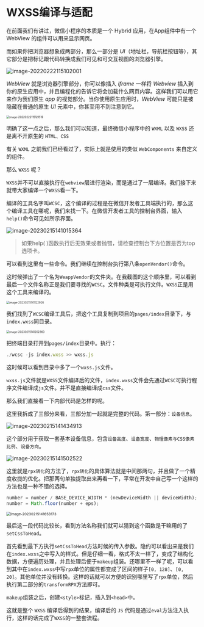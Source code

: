 # WXSS编译与适配

在前面我们有讲过，微信小程序的本质是一个 Hybrid 应用，在App组件中有一个 WebView 的组件可以用来显示网页。

而如果你把浏览器想象成两部分，那么一部分是 *UI*（地址栏，导航栏按钮等），其它部分是把标记跟代码转换成我们可见和可交互视图的浏览器引擎。

![image-20220222115102001](https://xiejie-typora.oss-cn-chengdu.aliyuncs.com/2022-02-22-035102.png)

*WebView* 就是浏览器引擎部分，你可以像插入 *iframe* 一样将 *Webview* 插入到你的原生应用中，并且编程化的告诉它将会加载什么网页内容。这样我们可以用它来作为我们原生 *app* 的视觉部分。当你使用原生应用时，*WebView* 可能只是被隐藏在普通的原生 *UI* 元素中，你甚至用不到注意到它。

<img src="https://xiejie-typora.oss-cn-chengdu.aliyuncs.com/2022-02-22-035122.png" alt="image-20220222115121519" style="zoom:50%;" />

明确了这一点之后，那么我们可以知道，最终微信小程序中的 `WXML` 以及 `WXSS`  还是离不开原生的 `HTML、CSS`

有关 `WXML` 之前我们已经看过了，实际上就是使用的类似 `WebComponents` 来自定义的组件。

那么 `WXSS` 呢？

`WXSS`并不可以直接执行在`webview`层进行渲染，而是通过了一层编译。我们接下来就带大家编译一个`WXSS`看一下。

编译的工具名字叫`WCSC`，这个编译的过程是在微信开发者工具端执行的，那么这个编译工具在哪呢，我们来找一下。在微信开发者工具的控制台界面，输入`help()`命令可见如所示界面。

![image-20230215141015364](https://xiejie-typora.oss-cn-chengdu.aliyuncs.com/2023-02-15-061015.png)

> 如果help( )函数执行后无效果或者抛错，请检查控制台下方位置是否为top选项卡。

可以看到这里有一些命令。我们继续在控制台执行第八条`openVendor()`命令。

这时候弹出了一个名为`WeappVendor`的文件夹。在我截图的这个顺序里，可以看到最后一个文件名称正是我们要寻找的`WCSC`。文件种类是可执行文件。`WXSS`正是用这个工具来编译的。

<img src="https://xiejie-typora.oss-cn-chengdu.aliyuncs.com/2023-02-15-061123.png" alt="image-20230215141122926" style="zoom:50%;" />

我们找到了`WCSC`编译工具后，把这个工具复制到项目的`pages/index`目录下，与`index.wxss`同目录。

<img src="https://xiejie-typora.oss-cn-chengdu.aliyuncs.com/2023-02-15-061202.png" alt="image-20230215141202360" style="zoom:50%;" />

把终端目录打开到`pages/index`目录中。执行：

```js
./wcsc -js index.wxss >> wxss.js
```

这时候可以看到目录中多了一个`wxss.js`文件。



`wxss.js`文件就是`WXSS`文件编译后的文件，`index.wxss`文件会先通过`WCSC`可执行程序文件编译成`js`文件。并不是直接编译成`css`文件。



那么我们直接看一下内部代码是怎样的呢。

这里我拆成了三部分来看，三部分加一起就是完整的代码。第一部分：`设备信息`。

![image-20230215141434913](https://xiejie-typora.oss-cn-chengdu.aliyuncs.com/2023-02-15-061435.png)

这个部分用于获取一套基本设备信息，包含`设备高度`、`设备宽度`、`物理像素与CSS像素比例`、`设备方向`。

![image-20230215141502522](https://xiejie-typora.oss-cn-chengdu.aliyuncs.com/2023-02-15-061503.png)

这里就是`rpx转化`的方法了，`rpx转化`的具体算法就是中间那两句，并且做了一个精度收拢的优化。把那两句单独提取出来再看一下，平常在开发中自己写一个这样的方法也是一种不错的选择。

```js
number = number / BASE_DEVICE_WIDTH * (newDeviceWidth || deviceWidth);
number = Math.floor(number + eps);
```

<img src="https://xiejie-typora.oss-cn-chengdu.aliyuncs.com/2023-02-15-061653.png" alt="image-20230215141653173" style="zoom: 67%;" />

最后这一段代码比较长，看到方法名称我们就可以猜到这个函数是干嘛用的了`setCssToHead`。

首先看到最下方执行`setCssToHead`方法时候的传入参数。隐约可以看出来是我们在`index.wxss`之中写入的样式。但是仔细一看，格式不太一样了，变成了结构化数据，方便遍历处理，并且处理后便于`makeup`组装。还哪里不一样了呢，可以看到其中在`index.wxss`中写`rpx`单位的属性都变成了区间的样子`[0, 128]`、`[0, 20]`。其他单位并没有转换。这样的话就可以方便的识别哪里写了`rpx`单位，然后执行第二部分的`transformRPX`方法即可。

`makeup`组装之后，创建`<style>`标记，插入到`<head>`中。



这就是整个 `WXSS` 编译后得到的结果，编译后的 `JS` 代码是通过`eval`方法注入执行，这样的话完成了`WXSS`的一整套流程。
